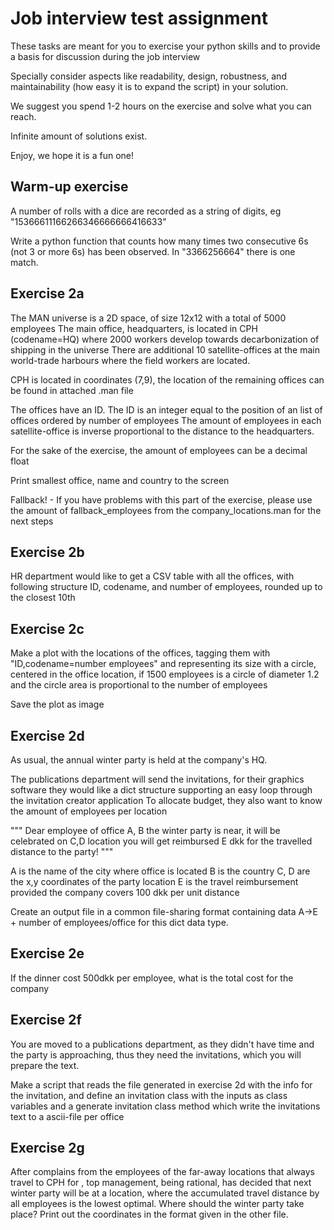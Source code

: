 
# Job interview test assignment 

These tasks are meant for you to exercise your python skills and to provide a basis for discussion during the job interview

Specially consider aspects like readability, design, robustness, and maintainability (how easy it is to expand the script) in your solution.

We suggest you spend 1-2 hours on the exercise and solve what you can reach.

Infinite amount of solutions exist.

Enjoy, we hope it is a fun one!

## Warm-up exercise
A number of rolls with a dice are recorded as a string of digits, eg "15366611166266346666666416633"

Write a python function that counts how many times two consecutive 6s (not 3 or more 6s) has been observed. In "3366256664" there is one match.

## Exercise 2a
The MAN universe is a 2D space, of size 12x12 with a total of 5000 employees
The main office, headquarters, is located in CPH (codename=HQ) where 2000 workers develop towards decarbonization of shipping in the universe
There are additional 10 satellite-offices at the main world-trade harbours where the field workers are located.

CPH is located in coordinates (7,9), the location of the remaining offices can be found in attached .man file

The offices have an ID. The ID is an integer equal to the position of an list of offices ordered by number of employees
The amount of employees in each satellite-office is inverse proportional to the distance to the headquarters.

For the sake of the exercise, the amount of employees can be a decimal float

Print smallest office, name and country to the screen

Fallback! - If you have problems with this part of the exercise, please use the amount of fallback_employees from the company_locations.man for the next steps

## Exercise 2b
HR department would like to get a CSV table with all the offices, with following structure
ID, codename, and number of employees, rounded up to the closest 10th

## Exercise 2c
Make a plot with the locations of the offices, tagging them with "ID,codename=number employees" 
and representing its size with a circle, centered in the office location, 
if 1500 employees is a circle of diameter 1.2 and the circle area is proportional to the number of employees

Save the plot as image

## Exercise 2d
As usual, the annual winter party is held at the company's HQ.

The publications department will send the invitations, for their graphics software they would like a dict structure 
supporting an easy loop through the invitation creator application
To allocate budget, they also want to know the amount of employees per location

"""
Dear employee of office A, B
the winter party is near, it will be celebrated on C,D location
you will get reimbursed E dkk for the travelled distance to the party!
"""

A is the name of the city where office is located
B is the country
C, D are the x,y coordinates of the party location
E is the travel reimbursement provided the company covers 100 dkk per unit distance

Create an output file in a common file-sharing format containing data A->E + number of employees/office for this dict data type.

## Exercise 2e
If the dinner cost 500dkk per employee, what is the total cost for the company

## Exercise 2f
You are moved to a publications department, as they didn't have time and the party is approaching, thus they need the invitations, which you will prepare the text.

Make a script that reads the file generated in exercise 2d with the info for the invitation, and define an invitation class with the inputs as class variables
and a generate invitation class method which write the invitations text to a ascii-file per office

## Exercise 2g
After complains from the employees of the far-away locations that always travel to CPH for , top management, being rational, has decided that next winter party will be at a location, where the accumulated travel distance by all employees is the lowest optimal.
Where should the winter party take place? Print out the coordinates in the format given in the other file.

